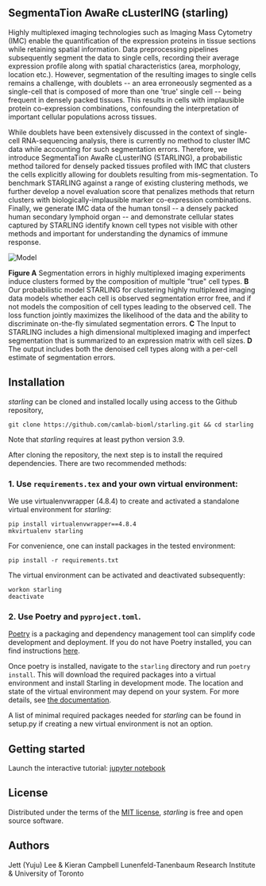 ## SegmentaTion AwaRe cLusterING (starling)

Highly multiplexed imaging technologies such as Imaging Mass Cytometry (IMC) enable the quantification of the expression proteins in tissue sections while retaining spatial information. Data preprocessing pipelines subsequently segment the data to single cells, recording their average expression profile along with spatial characteristics (area, morphology, location etc.). However, segmentation of the resulting images to single cells remains a challenge, with doublets -- an area erroneously segmented as a single-cell that is composed of more than one 'true' single cell -- being frequent in densely packed tissues. This results in cells with implausible protein co-expression combinations, confounding the interpretation of important cellular populations across tissues.

While doublets have been extensively discussed in the context of single-cell RNA-sequencing analysis, there is currently no method to cluster IMC data while accounting for such segmentation errors. Therefore, we introduce SegmentaTion AwaRe cLusterING (STARLING), a probabilistic method tailored for densely packed tissues profiled with IMC that clusters the cells explicitly allowing for doublets resulting from mis-segmentation. To benchmark STARLING against a range of existing clustering methods, we further develop a novel evaluation score that penalizes methods that return clusters with biologically-implausible marker co-expression combinations. Finally, we generate IMC data of the human tonsil -- a densely packed human secondary lymphoid organ -- and demonstrate cellular states captured by STARLING identify known cell types not visible with other methods and important for understanding the dynamics of immune response.

![Model](https://github.com/camlab-bioml/starling/blob/main/starling.png)

**Figure A** Segmentation errors in highly multiplexed imaging experiments induce clusters formed by the composition of multiple "true" cell types. **B** Our probabilistic model STARLING for clustering highly multiplexed imaging data models whether each cell is observed segmentation error free, and if not models the composition of cell types leading to the observed cell. The loss function jointly maximizes the likelihood of the data and the ability to discriminate on-the-fly simulated segmentation errors. **C** The Input to STARLING includes a high dimensional multiplexed imaging and imperfect segmentation that is summarized to an expression matrix with cell sizes. **D** The output includes both the denoised cell types along with a per-cell estimate of segmentation errors.

## Installation

_starling_ can be cloned and installed locally using access to the Github repository,

```
git clone https://github.com/camlab-bioml/starling.git && cd starling
```

Note that _starling_ requires at least python version 3.9.

After cloning the repository, the next step is to install the required dependencies. There are two recommended methods:

### 1. Use `requirements.tex` and your own virtual environment:

We use virtualenvwrapper (4.8.4) to create and activated a standalone virtual environment for _starling_:

```
pip install virtualenvwrapper==4.8.4
mkvirtualenv starling
```

For convenience, one can install packages in the tested environment:

```
pip install -r requirements.txt
```

The virtual environment can be activated and deactivated subsequently:

```
workon starling
deactivate
```

### 2. Use Poetry and `pyproject.toml`.

[Poetry](https://python-poetry.org/) is a packaging and dependency management tool can simplify code development and deployment. If you do not have Poetry installed, you can find instructions [here](https://python-poetry.org/docs/).

Once poetry is installed, navigate to the `starling` directory and run `poetry install`. This will download the required packages into a virtual environment and install Starling in development mode. The location and state of the virtual environment may depend on your system. For more details, see [the documentation](https://python-poetry.org/docs/managing-environments/).


A list of minimal required packages needed for _starling_ can be found in setup.py if creating a new virtual environment is not an option.

## Getting started

Launch the interactive tutorial: [jupyter notebook][tutorial]

## License

Distributed under the terms of the [MIT license][license],
_starling_ is free and open source software.

## Authors

Jett (Yuju) Lee & Kieran Campbell
Lunenfeld-Tanenbaum Research Institute & University of Toronto

<!-- github-only -->

[tutorial]: https://github.com/camlab-bioml/starling/blob/main/docs/tutorial/getting-started.ipynb
[license]: https://github.com/camlab-bioml/starling/blob/main/LICENSE
